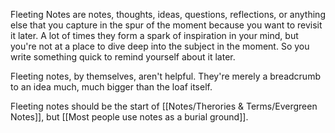 Fleeting Notes are notes, thoughts, ideas, questions, reflections, or anything else that you capture in the spur of the moment because you want to revisit it later. A lot of times they form a spark of inspiration in your mind, but you're not at a place to dive deep into the subject in the moment. So you write something quick to remind yourself about it later.

Fleeting notes, by themselves, aren't helpful. They're merely a breadcrumb to an idea much, much bigger than the loaf itself.

Fleeting notes should be the start of [[Notes/Therories & Terms/Evergreen Notes]], but [[Most people use notes as a burial ground]]. 